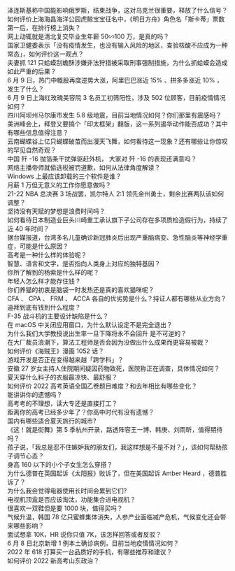 泽连斯基称中国能影响俄罗斯，结束战争，这对乌克兰很重要，释放了什么信号？  
如何评价上海海昌海洋公园虎鲸宝宝征名中，《明日方舟》角色名「斯卡蒂」票数第一后，在排行榜上消失？  
网上动辄就是清北复交毕业生年薪 50∽100 万，是真的吗？  
国家卫健委表示「没有疫情发生，也没有输入风险的地区，查验核酸不应成为一种常态」，如何评价这一观点？  
夫妻抓 121 只蛤蟆刮蟾酥涉嫌非法狩猎被采取刑事强制措施，为什么抓蛤蟆会造成如此严重的后果？  
6 月 9 日，热门中概股再度逆势大涨，阿里巴巴涨近 15% 、拼多多涨近 10% ，发生了什么？  
6 月 9 日上海红玫瑰美容院 3 名员工初筛阳性，涉及 502 位顾客，目前疫情情况如何？  
四川阿坝州马尔康市发生 5.8 级地震，目前当地情况如何？你们那里有震感吗？  
美洲峰会上，拜登又要搞个「印太框架」翻版，这一系列遏华动作能否成功？其中有哪些信息值得注意？  
云南蝴蝶谷上亿只蝴蝶破茧而出漫天飞舞，如何看待这一现象？还有哪些让你惊叹的罕见自然奇观？  
中国 歼 -16 抛箔条干扰弹驱赶外机， 大家对 歼 -16 的表现还满意吗？  
网络主播帝师就偷逃税被罚道歉，如何从法律角度解读？  
Windows 上最应该卸载的三个软件是谁？  
月薪 1 万但无意义的工作你愿意做吗？  
21-22 NBA 总决赛 3 场战罢，凯尔特人 2:1 领先金州勇士，剩余比赛两队该如何调整？  
坚持没有天赋的梦想是浪费时间吗？  
如何看待日本制造业巨头川崎重工承认旗下子公司存在多项质检造假行为，持续了近 40 年时间？  
据台媒报道，台湾多名儿童确诊新冠肺炎后出现严重脑病变、急性脑炎等神经学重症，可能是什么原因？  
高考是一种什么样的体验呢？  
智慧、语言和文字，是否指向人类身上对应的独特基因？  
你所了解到的杨紫是什么样的呢？  
年轻人怎么样才能存住钱 ?  
你们养猫的初衷是脑袋一时发热还是真的喜欢猫咪呢？  
CFA 、 CPA 、 FRM 、 ACCA 各自的优劣势是什么？持证人都有哪些从业方向？  
迪拜到底有钱到什么程度？  
F-35 战斗机的主要设计缺陷是什么？  
在 macOS 中关闭应用窗口，为什么默认设定不是完全退出？  
为什么我们大学教授说出生率一旦下降将永不会回升 是不可逆的？  
在大厂裁员浪潮下，算法工程师是否会因为没做出什么成果而更容易被裁？  
如何评价《海贼王》漫画 1052 话？  
游戏开发是否正在变得越来越「跨学科」？  
安徽 27 岁女主持人住院期间疑因药物致死，医院称正在调查，具体情况如何？  
夏天穿什么料子的衣服最凉快、最舒服？  
如何评价 2022 高考英语全国乙卷题目难度？和去年相比有哪些变化？  
能讲讲你的遗憾吗？  
高考考的不理想，读大专还是直接打工？  
距离你的高考已经多少年了？你高中时代有没有遗憾？  
国内有哪些适合夏天旅行的城市?  
《这！就是街舞》第 5 季杭州开录，路透阵容王一博、韩庚、刘雨昕，值得期待吗？  
孩子说，「我总是忍不住嫉妒我的朋友们，我这样想是不是不对？」，该如何帮助孩子调节心态？  
身高 160 以下的小个子女生怎么穿搭？  
为什么德普在英国起诉《太阳报》败诉了，但在美国起诉 Amber Heard ，德普胜诉了？  
为什么我会觉得电器使用长时间会累到它们?  
电视机顶盒是否应该淘汰，功能集合进电视机？  
很喜欢一双鞋但是要 1000 块，值得买吗？  
气候升温，韩国 78 亿只蜜蜂集体消失，人参产业面临减产危机，气候变化还会带来哪些影响？  
面试想拿 10K，HR 说你只值 7K，该怎样回答或者反驳？  
6 月 8 日北京新增 1 例本土确诊病例，目前当地疫情情况如何？  
2022 年 618 打算买一台品质好的手机，有哪些推荐和建议？  
如何评价 2022 新高考山东政治？  

